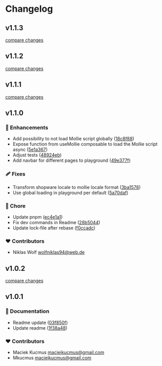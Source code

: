 # Changelog

## v1.1.3

[compare changes](https://github.com/mollie/Shopware6Composables/compare/v1.1.2...v1.1.3)

## v1.1.2

[compare changes](https://github.com/mollie/Shopware6Composables/compare/v1.1.1...v1.1.2)

## v1.1.1

[compare changes](https://github.com/mollie/Shopware6Composables/compare/v1.1.0...v1.1.1)

## v1.1.0

### 🚀 Enhancements

-   Add possibility to not load Mollie script globally ([18c8f88](https://github.com/mollie/Shopware6Composables/commit/18c8f88))
-   Expose function from useMollie composable to load the Mollie script async ([5e1a367](https://github.com/mollie/Shopware6Composables/commit/5e1a367))
-   Adjust tests ([48924eb](https://github.com/mollie/Shopware6Composables/commit/48924eb))
-   Add navbar for different pages to playground ([49e377f](https://github.com/mollie/Shopware6Composables/commit/49e377f))

### 🩹 Fixes

-   Transform shopware locale to mollie locale format ([3ba1578](https://github.com/mollie/Shopware6Composables/commit/3ba1578))
-   Use global loading in playground per default ([5a70daf](https://github.com/mollie/Shopware6Composables/commit/5a70daf))

### 🏡 Chore

-   Update pnpm ([ec4e1a1](https://github.com/mollie/Shopware6Composables/commit/ec4e1a1))
-   Fix dev commands in Readme ([28b5044](https://github.com/mollie/Shopware6Composables/commit/28b5044))
-   Update lock-file after rebase ([f0ccadc](https://github.com/mollie/Shopware6Composables/commit/f0ccadc))

### ❤️ Contributors

-   Niklas Wolf <wolfniklas94@web.de>

## v1.0.2

[compare changes](https://github.com/your-org/my-module/compare/v1.0.1...v1.0.2)

## v1.0.1

### 📖 Documentation

-   Readme update ([03f850f](https://github.com/your-org/my-module/commit/03f850f))
-   Update readme ([1f38a48](https://github.com/your-org/my-module/commit/1f38a48))

### ❤️ Contributors

-   Maciek Kucmus <maciejkucmus@gmail.com>
-   Mkucmus <maciejkucmus@gmail.com>
